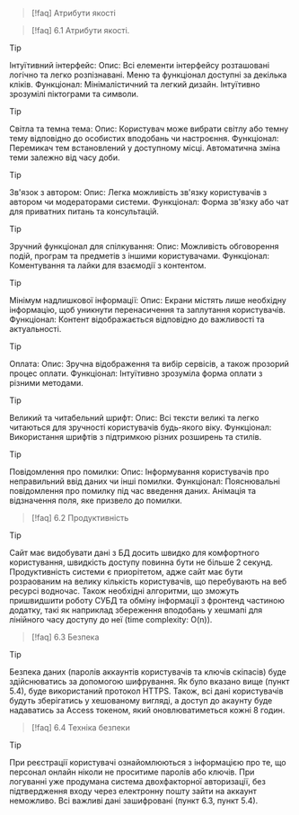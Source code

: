 > [!faq] 
> Атрибути якості 

> [!faq] 
> 6.1 Атрибути якості. 

> [!tip] 
> Інтуїтивний інтерфейс:
Опис: Всі елементи інтерфейсу розташовані логічно та легко розпізнавані. Меню та функціонал доступні за декілька кліків.
Функціонал:
Мінімалістичний та легкий дизайн.
Інтуїтивно зрозумілі піктограми та символи. 

> [!tip] 
> Світла та темна тема:
Опис: Користувач може вибрати світлу або темну тему відповідно до особистих вподобань чи настроєння.
Функціонал:
Перемикач тем встановлений у доступному місці.
Автоматична зміна теми залежно від часу доби. 

> [!tip] 
> Зв'язок з автором:
Опис: Легка можливість зв'язку користувачів з автором чи модераторами системи.
Функціонал:
Форма зв'язку або чат для приватних питань та консультацій. 

> [!tip] 
> Зручний функціонал для спілкування:
Опис: Можливість обговорення подій, програм та предметів з іншими користувачами.
Функціонал:
Коментування та лайки для взаємодії з контентом. 

> [!tip] 
> Мінімум надлишкової інформації:
Опис: Екрани містять лише необхідну інформацію, щоб уникнути перенасичення та заплутання користувачів.
Функціонал:
Контент відображається відповідно до важливості та актуальності. 

> [!tip] 
> Оплата:
Опис: Зручна відображення та вибір сервісів, а також прозорий процес оплати.
Функціонал:
Інтуїтивно зрозуміла форма оплати з різними методами. 

> [!tip] 
> Великий та читабельний шрифт:
Опис: Всі тексти великі та легко читаються для зручності користувачів будь-якого віку.
Функціонал:
Використання шрифтів з підтримкою різних розширень та стилів. 

> [!tip] 
> Повідомлення про помилки:
Опис: Інформування користувачів про неправильний ввід даних чи інші помилки.
Функціонал:
Пояснювальні повідомлення про помилку під час введення даних.
Анімація та відзначення поля, яке призвело до помилки. 

> [!faq] 
> 6.2 Продуктивність 

> [!tip] 
> Сайт має видобувати дані з БД досить швидко для комфортного користування, швидкість доступу повинна бути не більше 2 секунд. Продуктивність системи є приорітетом, адже сайт має бути розраованим на велику кількість користувачів, що перебувають на веб ресурсі водночас. Також необхідні алгоритми, що зможуть пришвидшити роботу СУБД та обміну інформації з фронтенд частиною додатку, такі як наприклад збереження вподобань у хешмапі для лінійного часу доступу до неї (time complexity: O(n)). 

> [!faq] 
> 6.3 Безпека 

> [!tip] 
> Безпека даних (паролів аккаунтів користувачів та ключів скіпасів) буде здійснюватись за допомогою шифрування. Як було вказано вище (пункт 5.4), буде використаний протокол HTTPS. Також, всі дані користувачів будуть зберігатись у хешованому вигляді, а доступ до акаунту буде надаватись за Access токеном, який оновлюватиметься кожні 8 годин. 

> [!faq] 
> 6.4 Техніка безпеки 

> [!tip] 
> При реєстрації користувачі ознайомлюються з інформацією про те, що персонал онлайн ніколи не проситиме паролів або ключів. При логуванні уже продумана система двохфакторної авторизації, без підтвердження входу через електронну пошту зайти на аккаунт неможливо. Всі важливі дані зашифровані (пункт 6.3, пункт 5.4). 

